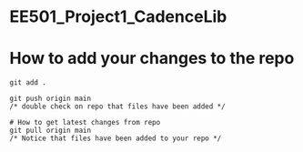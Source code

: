 # EE501_Project1_CadenceLib

# How to add your changes to the repo

```git add .```

```git commit -m "<ENTER COMMIT MESSAGE HERE>"
git push origin main
/* double check on repo that files have been added */

# How to get latest changes from repo
git pull origin main
/* Notice that files have been added to your repo */
